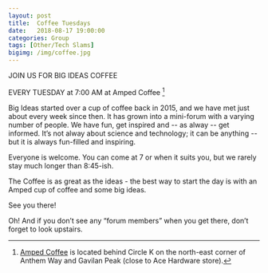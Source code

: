 ```yaml
---
layout: post
title:  Coffee Tuesdays
date:   2018-08-17 19:00:00
categories: Group
tags: [Other/Tech Slams]
bigimg: /img/coffee.jpg
---
```


JOIN US FOR
BIG IDEAS COFFEE 

EVERY TUESDAY at 7:00 AM 
at Amped Coffee [^1]


Big Ideas started over a cup of coffee back in 2015, and we have met just about every week since then. It has grown into a mini-forum with a varying number of people. We have fun, get inspired and -- as alway -- get informed. It’s not alway about science and technology; it can be anything -- but it is always fun-filled and inspiring.

Everyone is welcome. You can come at 7 or when it suits you, but we rarely stay much longer than 8:45-ish.

The Coffee is as great as the ideas - the best way to start the day is with an Amped cup of coffee and some big ideas.

See you there!

Oh! And if you don’t see any “forum members” when you get there, don’t forget to look upstairs.


[^1]: [Amped Coffee](http://ampedcoffeeco.com) is  located behind Circle K on the north-east corner of Anthem Way and Gavilan Peak (close to Ace Hardware store).

